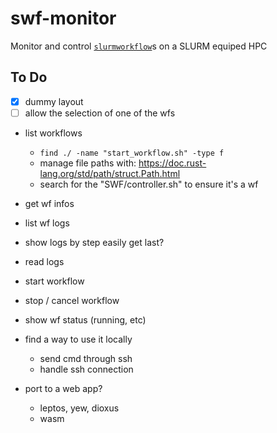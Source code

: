 # swf-monitor

Monitor and control
[`slurmworkflow`](https://github.com/EpiModel/slurmworkflow)s on a SLURM
equiped HPC

## To Do

- [x] dummy layout
- [ ] allow the selection of one of the wfs
- list workflows
    - `find ./ -name "start_workflow.sh" -type f`
    - manage file paths with: https://doc.rust-lang.org/std/path/struct.Path.html
    - search for the "SWF/controller.sh" to ensure it's a wf
- get wf infos
- list wf logs
- show logs by step easily get last?
- read logs
- start workflow
- stop / cancel workflow
- show wf status (running, etc)

- find a way to use it locally
    - send cmd through ssh
    - handle ssh connection
- port to a web app?
    - leptos, yew, dioxus
    - wasm
